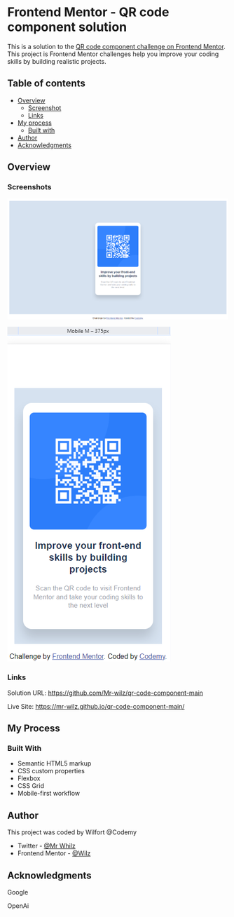 # Frontend Mentor - QR code component solution

This is a solution to the [QR code component challenge on Frontend Mentor](https://www.frontendmentor.io/challenges/qr-code-component-iux_sIO_H). This project is Frontend Mentor challenges help you improve your coding skills by building realistic projects.

## Table of contents

- [Overview](#overview)
  - [Screenshot](#screenshot)
  - [Links](#links)
- [My process](#my-process)
  - [Built with](#built-with)
- [Author](#author)
- [Acknowledgments](#acknowledgments)

## Overview

### Screenshots

![desktop view](<images/Screenshot (56).png>)

![Mobile View](<images/Screenshot (57).png>)

### Links

Solution URL: https://github.com/Mr-wilz/qr-code-component-main

Live Site: https://mr-wilz.github.io/qr-code-component-main/

## My Process

### Built With

- Semantic HTML5 markup
- CSS custom properties
- Flexbox
- CSS Grid
- Mobile-first workflow

## Author

This project was coded by Wilfort @Codemy

- Twitter - [@Mr Whilz](https://www.twitter.com/AbelWhilz40850)
- Frontend Mentor - [@Wilz](https://www.frontendmentor.io/profile/Mr-wilz)

## Acknowledgments

Google

OpenAi
